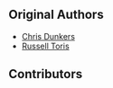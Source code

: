 Original Authors
----------------

 * [Chris Dunkers](cmdunkers@wpi.edu)
 * [Russell Toris](rctoris@wpi.edu)

Contributors
------------
